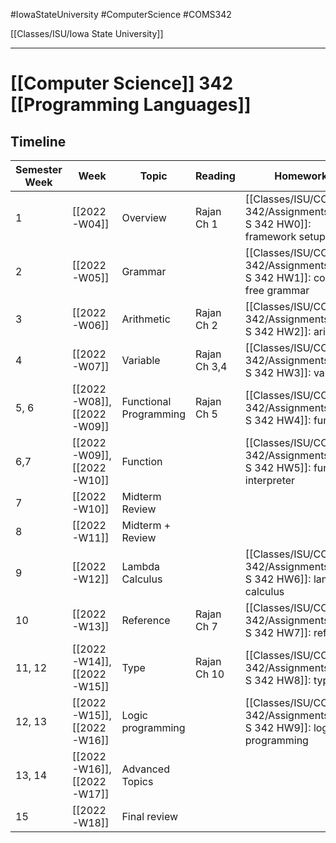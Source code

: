 #IowaStateUniversity
#ComputerScience 
#COMS342

[[Classes/ISU/Iowa State University]] 

---

# [[Computer Science]] 342 [[Programming Languages]]


## Timeline 

| Semester Week | Week                      | Topic                  | Reading      | Homework                                |
| ------------- | ------------------------- | ---------------------- | ------------ | --------------------------------------- |
| 1             | [[2022-W04]]              | Overview               | Rajan Ch 1   | [[Classes/ISU/COM S 342/Assignments/COM S 342 HW0]]: framework setup      |
| 2             | [[2022-W05]]              | Grammar                |              | [[Classes/ISU/COM S 342/Assignments/COM S 342 HW1]]: context free grammar |
| 3             | [[2022-W06]]              | Arithmetic             | Rajan Ch 2   | [[Classes/ISU/COM S 342/Assignments/COM S 342 HW2]]: arithlang            |
| 4             | [[2022-W07]]              | Variable               | Rajan Ch 3,4 | [[Classes/ISU/COM S 342/Assignments/COM S 342 HW3]]: varlang              |
| 5, 6          | [[2022-W08]],[[2022-W09]] | Functional Programming | Rajan Ch 5   | [[Classes/ISU/COM S 342/Assignments/COM S 342 HW4]]: funclang             |
| 6,7           | [[2022-W09]],[[2022-W10]] | Function               |              | [[Classes/ISU/COM S 342/Assignments/COM S 342 HW5]]: funclang interpreter |
| 7             | [[2022-W10]]              | Midterm Review         |              |                                         |
| 8             | [[2022-W11]]              | Midterm + Review       |              |                                         |
| 9             | [[2022-W12]]              | Lambda Calculus        |              | [[Classes/ISU/COM S 342/Assignments/COM S 342 HW6]]: lambda calculus      |
| 10            | [[2022-W13]]              | Reference              | Rajan Ch 7   | [[Classes/ISU/COM S 342/Assignments/COM S 342 HW7]]: reflang              |
| 11, 12        | [[2022-W14]],[[2022-W15]] | Type                   | Rajan Ch 10  | [[Classes/ISU/COM S 342/Assignments/COM S 342 HW8]]: typelang             |
| 12, 13        | [[2022-W15]],[[2022-W16]] | Logic programming      |              | [[Classes/ISU/COM S 342/Assignments/COM S 342 HW9]]: logic programming    |
| 13, 14        | [[2022-W16]],[[2022-W17]] | Advanced Topics        |              |                                         |
| 15            | [[2022-W18]]              | Final review           |              |                                         |
	
